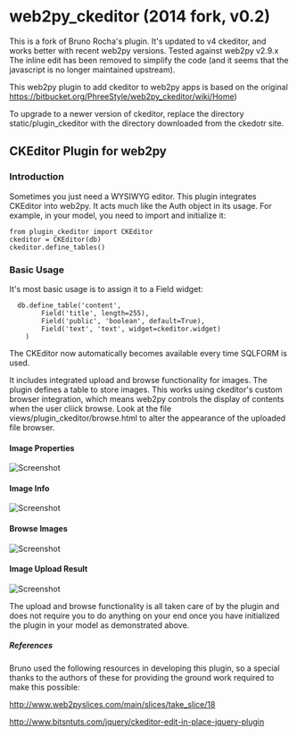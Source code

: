 web2py_ckeditor (2014 fork, v0.2)
===============

This is a fork of Bruno Rocha's plugin.
It's updated to v4 ckeditor, and works better with recent web2py versions. Tested against web2py v2.9.x
The inline edit has been removed to simplify the code (and it seems that the javascript is no longer maintained upstream).


This web2py plugin to add ckeditor to web2py apps is based on the original https://bitbucket.org/PhreeStyle/web2py_ckeditor/wiki/Home)

To upgrade to a newer version of ckeditor, replace the directory static/plugin_ckeditor with the directory downloaded from the ckedotr site.


## CKEditor Plugin for web2py 

### Introduction 

Sometimes you just need a WYSIWYG editor. This plugin integrates CKEditor into web2py. It acts much like the Auth object in its usage. For example, in your model, you need to import and initialize it:

    from plugin_ckeditor import CKEditor
    ckeditor = CKEditor(db)
    ckeditor.define_tables()


### Basic Usage

It's most basic usage is to assign it to a Field widget:


      db.define_table('content',
            Field('title', length=255),
            Field('public', 'boolean', default=True),
            Field('text', 'text', widget=ckeditor.widget)
        )


The CKEditor now automatically becomes available every time SQLFORM is used.

It includes integrated upload and browse functionality for images. The plugin defines a table to store images.
This works using ckeditor's custom browser integration, which means web2py controls the display of contents when the user cliick browse.
Look at the file views/plugin_ckeditor/browse.html to alter the appearance of the uploaded file browser.

#### Image Properties

![Screenshot](https://lh4.googleusercontent.com/-XtkEW2sXXyU/Thcm-IwkZ8I/AAAAAAAAADU/uyPo2FTMob0/Screen%252520shot%2525202011-07-08%252520at%25252011.33.28%252520AM.png)

#### Image Info

![Screenshot](https://lh3.googleusercontent.com/-mBjk0bs_-Z8/ThcnEixpCDI/AAAAAAAAADc/_xH6sWwgs6o/Screen%252520shot%2525202011-07-08%252520at%25252011.35.29%252520AM.png)

#### Browse Images

![Screenshot](https://lh5.googleusercontent.com/-M4ddg9Dz9Kg/ThcnH0dubEI/AAAAAAAAADk/9WzdPj1ZiVE/Screen%2Bshot%2B2011-07-08%2Bat%2B11.35.06%2BAM.png)

#### Image Upload Result

![Screenshot](https://lh4.googleusercontent.com/-8DKGzp3qqbs/ThcnV3GNCOI/AAAAAAAAADs/A6_-CGOM8-g/Screen%252520shot%2525202011-07-08%252520at%25252011.35.42%252520AM.png)

The upload and browse functionality is all taken care of by the plugin and does not require you to do anything on your end once you have initialized the plugin in your model as demonstrated above.

##### References

Bruno used the following resources in developing this plugin, so a special thanks to the authors of these for providing the ground work required to make this possible:

http://www.web2pyslices.com/main/slices/take_slice/18

http://www.bitsntuts.com/jquery/ckeditor-edit-in-place-jquery-plugin

